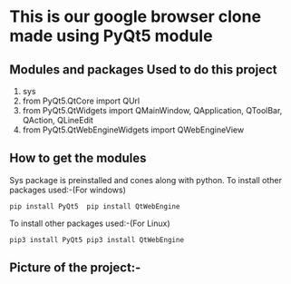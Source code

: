 # This is our google browser clone made using PyQt5 module

## Modules and packages Used to do this project

1) sys
2) from PyQt5.QtCore import QUrl
3) from PyQt5.QtWidgets import QMainWindow, QApplication, QToolBar, QAction, QLineEdit
4) from PyQt5.QtWebEngineWidgets import QWebEngineView

## How to get the modules

Sys package is preinstalled and cones along with python.
To install other packages used:-(For windows)

`
pip install PyQt5 
pip install QtWebEngine
`

To install other packages used:-(For Linux)

`
pip3 install PyQt5
pip3 install QtWebEngine
`
## Picture of the project:-
